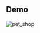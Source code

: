  ## Demo ##
 ![pet_shop](https://github.com/yahyaouisalma82/pet_shop_truffle_blockchain/assets/80569527/25ced49e-3e4f-4511-8493-357b5fca6717)

